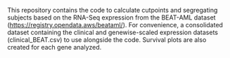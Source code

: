 This repository contains the code to calculate cutpoints and segregating subjects based on the RNA-Seq expression from the BEAT-AML dataset (https://registry.opendata.aws/beataml/).
For convenience, a consolidated dataset containing the clinical and genewise-scaled expression datasets (clinical_BEAT.csv) to use alongside the code.
Survival plots are also created for each gene analyzed.
